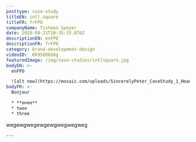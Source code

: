 ```yaml
---
posttype: case-study
titleEN: intl.square
titleFR: frFPO
companyName: Tishman Speyer
date: 2020-08-21T20:35:33.876Z
descriptionEN: enFPO
descriptionFR: frFPO
category: brand-development-design
videoID: _KK958OkD6g
featuredImage: /img/case-studies/intlsquare.jpg
bodyEN: >-
  enFPO

  ![alt new](https://mosaic.com/uploads/SincerelyPeter_CaseStudy_1_Header_3840x2160.jpg)
bodyFR: >-
  Bonjour

  * **onee**
  * twoo
  * three


  ```
  wegewgwegewgewgwegwegweg
  ```
---
```

